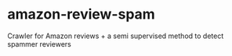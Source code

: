 amazon-review-spam
==================

Crawler for Amazon reviews + a semi supervised method to detect spammer reviewers
